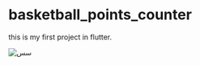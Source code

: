 # basketball_points_counter
this is my first project in flutter.

![سس](https://imgg.io/image/FpYjh)
